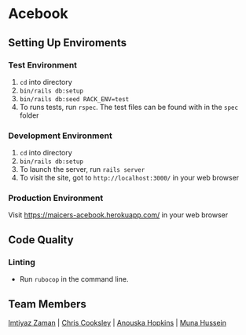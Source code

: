 # Acebook

## Setting Up Enviroments
### Test Environment
1. `cd` into directory
2. `bin/rails db:setup`
3. `bin/rails db:seed RACK_ENV=test`
4. To runs tests, run `rspec`. The test files can be found with in the `spec` folder

### Development Environment
1. `cd` into directory
2. `bin/rails db:setup`
3. To launch the server, run `rails server`
4. To visit the site, got to `http://localhost:3000/` in your web browser

### Production Environment
Visit https://maicers-acebook.herokuapp.com/ in your web browser

## Code Quality
### Linting
* Run `rubocop` in the command line.


## Team Members
[Imtiyaz Zaman](https://github.com/imtiyazzaman1) | [Chris Cooksley](https://github.com/Learner5200) | [Anouska Hopkins](https://github.com/ahopkins94) | [Muna Hussein](https://github.com/MHUS25)
